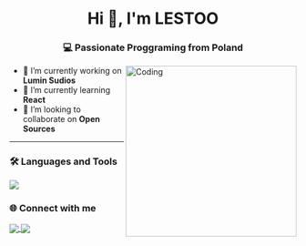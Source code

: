 <h1 align="center">Hi 👋, I'm LESTOO</h1>
<h3 align="center">💻 Passionate Proggraming from Poland</h3>

<img align="right" alt="Coding" width="300" src="https://media.giphy.com/media/qgQUggAC3Pfv687qPC/giphy.gif" />

- 🔭 I’m currently working on **Lumin Sudios**
- 🌱 I’m currently learning **React**
- 👯 I’m looking to collaborate on **Open Sources**
---

### 🛠️ Languages and Tools

<p align="left">
  <img src="https://skillicons.dev/icons?i=js,react,html,css,python,nodejs,git,github,vscode" />
</p>

### 🌐 Connect with me

<p align="left">
  <a href="https://linkedin.com/in/twoj-link" target="blank">
    <img align="center" src="https://img.shields.io/badge/LinkedIn-blue?style=flat&logo=linkedin" />
  </a>
  <a href="mailto:twoj.email@gmail.com">
    <img align="center" src="https://img.shields.io/badge/Gmail-red?style=flat&logo=gmail" />
  </a>
</p>
